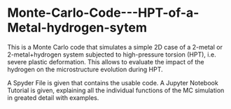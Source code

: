 # Monte-Carlo-Code---HPT-of-a-Metal-hydrogen-sytem

This is a Monte Carlo code that simulates a simple 2D case of a 2-metal or 2-metal+hydrogen system subjected to high-pressure torsion (HPT), i.e. severe plastic deformation.
This allows to evaluate the impact of the hydrogen on the microstructure evolution during HPT.

A Spyder File is given that contains the usable code. A Jupyter Notebook Tutorial is given, explaining all the individual functions of the MC simulation in greated detail with examples.

